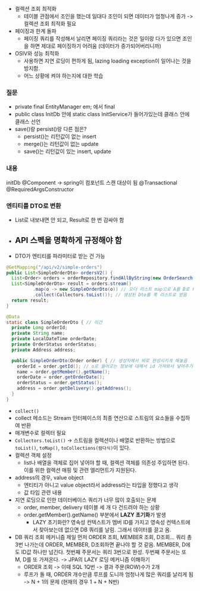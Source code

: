 - 컬렉션 조회 최적화
  - 테이블 관점에서 조인을 했는데 일대다 조인이 되면 데이터가 엄청나게 증가 -> 컬렉션 조회 최적화 필요
- 페이징과 한계 돌파
  - 페이징 쿼리를 작성해서 날리면 페이징 쿼리라는 것은 일이랑 다가 있으면 조인을 하면 제대로 페이징하기 어려움 (데이터가 증가되어버리니까)
- OSIV와 성능 최적화
  - 사용하면 지연 로딩이 편하게 됨, lazing loading exception이 일어나는 것을 방지함.
  - 어느 상황에 켜야 하는지에 대한 학습

### 질문

- private final EntityManager em; 에서 final
- public class InitDb 안에 static class InitService가 들어가있는데 클래스 안에 클래스 선언
- save()랑 persist()랑 다른 점은?
  - persist()는 리턴값이 없는 insert
  - merge()는 리턴값이 없는 update
  - save()는 리턴값이 있는 insert, update

### 내용

initDb
@Component -> spring이 컴포넌트 스캔 대상이 됨
@Transactional
@RequiredArgsConstructor

### 엔티티를 DTO로 변환

- List로 내보내면 안 되고, Result로 한 번 감싸야 함
- API 스펙을 명확하게 규정해야 함
  -
- DTO가 엔티티를 파라미터로 받는 건 가능

```java
@GetMapping("/api/v2/simple-orders")
public List<SimpleOrderDto> ordersV2() {
  List<Order> orders = orderRepository.findAllByString(new OrderSearch());
  List<SimpleOrderDto> result = orders.stream()
          .map(o -> new SimpleOrderDto(o)) // 오더 리스트 map으로 A를 B로 바꾸는 작업
          .collect(Collectors.toList()); // 생성된 Dto를 쭉 리스트로 받음
  return result;
}

@Data
static class SimpleOrderDto { // 이건
  private Long orderId;
  private String name;
  private LocalDateTime orderDate;
  private OrderStatus orderStatus;
  private Address address;

  public SimpleOrderDto(Order order) { // 생성자에서 바로 완성시키게 해놓음
    orderId = order.getId(); // o로 들어오는 정보에 대해서 id 가져와서 넣어주기
    name = order.getMember().getName();
    orderDate = order.getOrderDate();
    orderStatus = order.getStatus();
    address = order.getDelivery().getAddress();
  }
}
```

- `collect()`
- collect 메소드는 Stream 인터페이스의 최종 연산으로 스트림의 요소들을 수집하여 반환
- 매개변수로 컬렉터 필요
- `Collectors.toList()` -> 스트림을 컬렉션이나 배열로 반환하는 방법으로 `toList()`, `toMap()`, `toCollections(람다식)`이 있다.
- 컬렉션 객체 설정
  - list나 배열을 객체로 집어 넣어야 할 때, 컬렉션 객체를 의존성 주입하면 된다. 이를 위한 컬렉션 매핑 및 관련 엘리먼트가 지원된다.
- address의 경우, value object
  - 엔티티가 아니고 value object라서 address라는 타입을 정했다고 생각
  - 값 타입 관련 내용
- 지연 로딩으로 인한 데이터베이스 쿼리가 너무 많이 호출되는 문제
  - order, member, delivery 테이블 세 개 다 건드려야 하는 상황
  - order.getMember().getName() 부분에서 **LAZY 초기화**가 발생
    - LAZY 초기화란? 영속성 컨텍스트가 멤버 ID를 가지고 영속성 컨텍스트에서 찾아보는데 없으면 DB 쿼리를 날림. 그래서 데이터를 끌고 옴.
- DB 쿼리 조회 메커니즘
  제일 먼저 ORDER 조회, MEMBER 조회, D조회... 쿼리 총 3번 나가는데 ORDER, MEMBER, D조회하면 끝나야 할 것 같음. MEMBER, D에도 ID값 하나만 넘긴다. 첫번째 주문서는 쿼리 3번으로 완성. 두번째 주문서는 또 M, D를 또 가져온다. -> JPA의 LAZY 로딩 메커니즘 이해하기
  - ORDER 조회 -> 이때 SQL 1Q번 -> 결과 주문(ROW)수가 2개
  - 루프가 돌 때, ORDER 개수만큼 루프를 도니까 엄청나게 많은 쿼리를 날리게 됨 -> N + 1의 문제 (현재의 경우 1 + N + N번)
